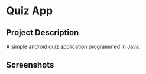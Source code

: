 # Quiz App

<h2>Project Description</h2>
<p>A simple android quiz application programmed in Java.<p>
  
 <h2>Screenshots</h2>
